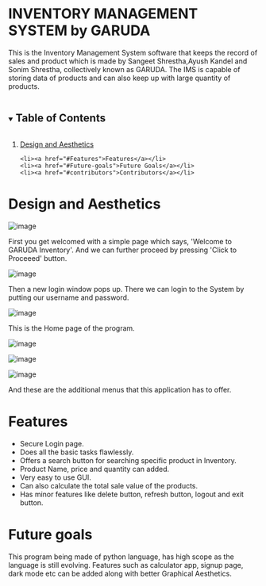 # INVENTORY MANAGEMENT SYSTEM by GARUDA
This is the Inventory Management System software that keeps the record of sales and product which is made by Sangeet Shrestha,Ayush Kandel and Sonim Shrestha, collectively known as GARUDA. The IMS is capable of storing data of products and can also keep up with large quantity of products. 


<!-- TABLE OF CONTENTS -->
<details open="open">
  <summary><h2 style="display: inline-block">Table of Contents</h2></summary>
  <ol>
    <li>
      <a href="#Design-and-Aesthetics">Design and Aesthetics</a>
    </li>
 
    <li><a href="#Features">Features</a></li>
    <li><a href="#Future-goals">Future Goals</a></li>
    <li><a href="#contributors">Contributors</a></li>

  </ol>
</details>


# Design and Aesthetics
![image](https://user-images.githubusercontent.com/82662886/134919246-0e4e4ea1-e54d-4bd1-a694-76ac1f0deafe.png)

First you get welcomed with a simple page which says, 'Welcome to GARUDA Inventory'. And we can further proceed by pressing 'Click to Proceeed' button.

![image](https://user-images.githubusercontent.com/82662886/134919707-8a2704bd-1b80-4e29-a3b5-927d7be2c06b.png)

Then a new login window pops up. There we can login to the System by putting our username and password.

![image](https://user-images.githubusercontent.com/82662886/134920060-ecf60dc6-e88b-464a-bc58-4c18b13fc5a8.png)

This is the Home page of the program.

![image](https://user-images.githubusercontent.com/82662886/134921647-1a85ace4-8f08-4530-95e5-ecb08d456754.png)

![image](https://user-images.githubusercontent.com/82662886/134921703-7d466b2f-2d32-4ab2-849c-d7fb51cafc64.png)

![image](https://user-images.githubusercontent.com/82662886/134921785-411850de-74e1-42f1-bf27-4a6d3fc514a5.png)

And these are the additional menus that this application has to offer.

# Features
* Secure Login page.
* Does all the basic tasks flawlessly.
* Offers a search button for searching specific product in Inventory.
* Product Name, price and quantity can added.
* Very easy to use GUI.
* Can also calculate the total sale value of the products.
* Has minor features like delete button, refresh button, logout and exit button.

# Future goals
This program being made of python language, has high scope as the language is still evolving. Features such as calculator app, signup page, dark mode etc can be added along with better Graphical Aesthetics.

